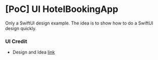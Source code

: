 # [PoC] UI HotelBookingApp

Only a SwiftUI design example. The idea is to show how to do a SwiftUI design quickly.


### UI Credit
- Design and Idea [link](https://github.com/mitesh77/Best-Flutter-UI-Templates)


